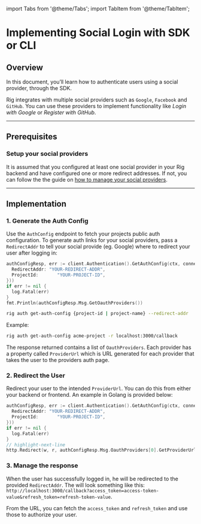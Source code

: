 

import Tabs from '@theme/Tabs';
import TabItem from '@theme/TabItem';

# Implementing Social Login with SDK or CLI

## Overview
In this document, you’ll learn how to authenticate users using a social provider, through the SDK.

Rig integrates with multiple social providers such as `Google`, `Facebook` and `GitHub`. You can use these providers to implement functionality like *Login with Google* or *Register with GitHub*. 

<hr class="solid" />

## Prerequisites
### Setup your social providers
It is assumed that you configured at least one social provider in your Rig backend and have configured one or more redirect addresses. If not, you can follow the the guide on [how to manage your social providers](/auth/auth-settings).

<hr class="solid" />

## Implementation
### 1. Generate the Auth Config
Use the `AuthConfig` endpoint to fetch your projects public auth configuration. To generate auth links for your social providers, pass a `RedirectAddr` to tell your social provide (eg. Google) where to redirect your user after logging in:

<Tabs>
<TabItem value="go" label="Golang SDK">

```go
authConfigResp, err := client.Authentication().GetAuthConfig(ctx, connect.NewRequest(&authentication.GetAuthConfigRequest{
  RedirectAddr: "YOUR-REDIRECT-ADDR",
  ProjectId:       "YOUR-PROJECT-ID",
}))
if err != nil {
  log.Fatal(err)
}
fmt.Println(authConfigResp.Msg.GetOauthProviders())
```
</TabItem>
<TabItem value="cli" label="CLI">

```sh
rig auth get-auth-config {project-id | project-name} --redirect-addr
```

Example:
```sh
rig auth get-auth-config acme-project -r localhost:3000/callback
```

</TabItem>
</Tabs>

The response returned contains a list of `OauthProviders`. Each provider has a property called `ProviderUrl` which is URL generated for each provider that takes the user to the providers auth page.

### 2. Redirect the User
Redirect your user to the intended `ProviderUrl`. You can do this from either your backend or frontend. An example in Golang is provided below:
<Tabs>
<TabItem value="go" label="Golang SDK">

```go
authConfigResp, err := client.Authentication().GetAuthConfig(ctx, connect.NewRequest(&authentication.GetAuthConfigRequest{
  RedirectAddr: "YOUR-REDIRECT-ADDR",
  ProjectId:       "YOUR-PROJECT-ID",
}))
if err != nil {
  log.Fatal(err)
}
// highlight-next-line
http.Redirect(w, r, authConfigResp.Msg.OauthProviders[0].GetProviderUrl(), http.StatusPermanentRedirect)
```
</TabItem>
</Tabs>

### 3. Manage the response
When the user has successfully logged in, he will be redirected to the provided `RedirectAddr`. The will look something like this: `http://localhost:3000/callback?access_token=access-token-value&refresh_token=refresh-token-value`.

From the URL, you can fetch the `access_token` and `refresh_token` and use those to authorize your user. 